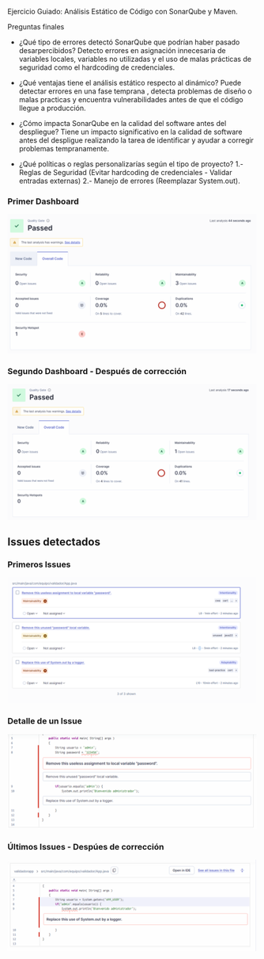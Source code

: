 Ejercicio Guiado: Análisis Estático de Código con SonarQube y Maven.

Preguntas finales 
- ¿Qué tipo de errores detectó SonarQube que podrían haber pasado desarpercibidos?
  Detecto errores en asignación innecesaria de variables locales, variables no utilizadas y el uso de malas prácticas de seguridad como el hardcoding de credenciales.
  
- ¿Qué ventajas tiene el análisis estático respecto al dinámico?
  Puede detectar errores en una fase temprana , detecta problemas de diseño o malas practicas y encuentra vulnerabilidades antes de que el código llegue a producción.
  
- ¿Cómo impacta SonarQube en la calidad del software antes del despliegue?
  Tiene un impacto significativo en la calidad de software antes del despligue realizando la tarea de identificar y ayudar a corregir problemas tempranamente.
  
- ¿Qué políticas o reglas personalizarías según el tipo de proyecto?
  1.- Reglas de Seguridad (Evitar hardcoding de credenciales - Validar entradas externas)
  2.- Manejo de errores (Reemplazar System.out).
  
### Primer Dashboard
![First Dashboard](First%20Dashboard.png)

### Segundo Dashboard - Después de corrección
![Second Dashboard](Second%20Dashboard.png)

## Issues detectados

### Primeros Issues
![Issues](Issues.png)

### Detalle de un Issue
![Detail Issues](Detail%20Issues.png)

### Últimos Issues - Despúes de corrección
![Last Issues](Last%20Issues.png)



